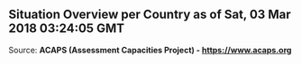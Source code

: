 ## Situation Overview per Country as of Sat, 03 Mar 2018 03:24:05 GMT

Source: **ACAPS (Assessment Capacities Project) - https://www.acaps.org**